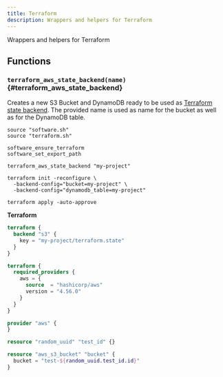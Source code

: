 ```yaml
---
title: Terraform
description: Wrappers and helpers for Terraform
---
```


Wrappers and helpers for Terraform

## Functions

### `terraform_aws_state_backend(name)` {#terraform_aws_state_backend}

Creates a new S3 Bucket and DynamoDB ready to be used as [Terraform state backend](https://developer.hashicorp.com/terraform/language/settings/backends/s3). The provided name is used as name for the bucket as well as for the DynamoDB table.

```shell
source "software.sh"
source "terraform.sh"

software_ensure_terraform
software_set_export_path

terraform_aws_state_backend "my-project"

terraform init -reconfigure \
  -backend-config="bucket=my-project" \
  -backend-config="dynamodb_table=my-project"

terraform apply -auto-approve
```

**Terraform**
```terraform
terraform {
  backend "s3" {
    key = "my-project/terraform.state"
  }
}

terraform {
  required_providers {
    aws = {
      source  = "hashicorp/aws"
      version = "4.56.0"
    }
  }
}

provider "aws" {
}

resource "random_uuid" "test_id" {}

resource "aws_s3_bucket" "bucket" {
  bucket = "test-${random_uuid.test_id.id}"
}
```
